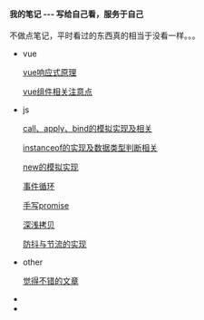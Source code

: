 #### 我的笔记 --- 写给自己看，服务于自己

不做点笔记，平时看过的东西真的相当于没看一样。。。

- vue

  [vue响应式原理](/vue/vue响应式原理.md)

  [vue组件相关注意点](/vue/vue组件相关注意点.md)

- js

  [call、apply、bind的模拟实现及相关](/js/call、apply、bind的模拟实现及相关.md)

  [instanceof的实现及数据类型判断相关](/js/instanceof的实现及数据类型判断相关.md)

  [new的模拟实现](/js/new的模拟实现.md)

  [事件循环](/js/事件循环.md)

  [手写promise](/js/手写promise.md)

  [深浅拷贝](/js/深浅拷贝.md)

  [防抖与节流的实现](/js/防抖与节流的实现.md)

- other

  [觉得不错的文章](/other/觉得不错的文章.md)

- 

- 


